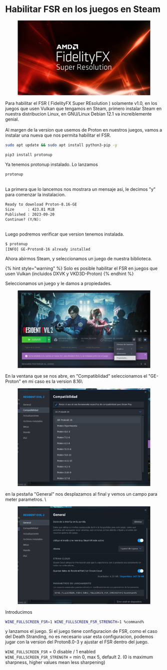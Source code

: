 # Habilitar FSR en los juegos en Steam

<figure><img src="../.gitbook/assets/image.png" alt=""><figcaption></figcaption></figure>

Para habilitar el FSR ( FidelityFX Super REsolution ) solamente v1.0, en los juegos que usen Vulkan que tengamos en Steam, primero instalar Steam en nuestra distribucion Linux, en GNU/Linux Debian 12.1 va increiblemente genial.\
\
Al margen de la version que usemos de Proton en nuestros juegos, vamos a instalar una nueva que nos permita habilitar el FSR.&#x20;

```sh
sudo apt update && sudo apt install python3-pip -y
```

```sh
pip3 install protonup
```



Ya tenemos protonup instalado. Lo lanzamos

```sh
protonup
```

\
La primera que lo lancemos nos mostrara un mensaje asi, le decimos "y" para comenzar la instalacion.

```
Ready to download Proton-8.16-GE
Size      : 423.81 MiB
Published : 2023-09-20
Continue? (Y/N):
```

\
Luego podremos verificar que version tenemos instalada.&#x20;

```sh
$ protonup
[INFO] GE-Proton8-16 already installed
```



Ahora abirmos Steam, y seleccionamos un juego de nuestra biblioteca.

{% hint style="warning" %}
Solo es posible habilitar el FSR en juegos que usen Vulkan (incluidos DXVK y VKD3D-Proton)
{% endhint %}



Seleccionamos un juego y le damos a propiedades.

<figure><img src="../.gitbook/assets/image (1).png" alt=""><figcaption></figcaption></figure>

En la ventana que se nos abre, en "Compatiblidad" seleccionamos el "GE-Proton" en mi caso es la version 8.16\


<figure><img src="../.gitbook/assets/image (2).png" alt=""><figcaption></figcaption></figure>

en la pestaña "General" nos desplazamos al final y vemos un campo para meter parametros. \


<figure><img src="../.gitbook/assets/image (3).png" alt=""><figcaption></figcaption></figure>

Introducimos

```sh
WINE_FULLSCREEN_FSR=1 WINE_FULLSCREEN_FSR_STRENGTH=1 %command%
```

&#x20;y lanzamos el juego. Si el juego tiene configuracion de FSR, como el caso del Death Stranding, no es necesario usar esta configuracion, podemos jugar con la version del Proton8.0-3 y ajustar el FSR dentro del juego.&#x20;

`WINE_FULLSCREEN_FSR` = 0 disable / 1 enabled\
`WINE_FULLSCREEN_FSR_STRENGTH` = min 0, max 5, default 2. (0 is maximum sharpness, higher values mean less sharpening)

